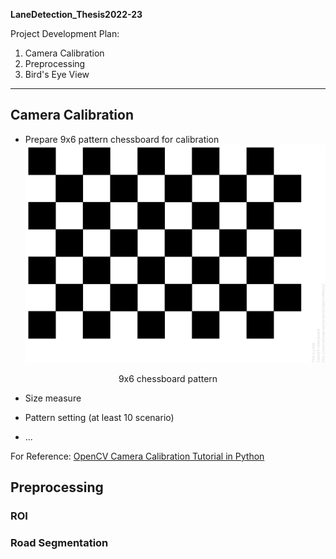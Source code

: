 **LaneDetection_Thesis2022-23**

Project Development Plan:
1. Camera Calibration
2. Preprocessing 
3. Bird's Eye View
---
## Camera Calibration
- Prepare 9x6 pattern chessboard for calibration
![Chessboard Pattern for Calibration](program/calibration/pattern_9x6.png)
<p align = "center">
9x6 chessboard pattern

- Size measure

- Pattern setting (at least 10 scenario)

- ...

For Reference: [OpenCV Camera Calibration Tutorial in Python](https://docs.opencv.org/4.x/dc/dbb/tutorial_py_calibration.html)

## Preprocessing
### ROI
### Road Segmentation




